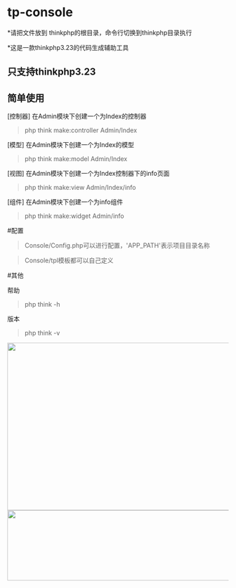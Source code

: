 # tp-console

*请把文件放到 thinkphp的根目录，命令行切换到thinkphp目录执行

*这是一款thinkphp3.23的代码生成辅助工具

## 只支持thinkphp3.23

## 简单使用
 
 [控制器] 在Admin模块下创建一个为Index的控制器
>php think make:controller Admin/Index


 [模型] 在Admin模块下创建一个为Index的模型
>php think make:model Admin/Index		


 [视图] 在Admin模块下创建一个为Index控制器下的info页面
>php think make:view Admin/Index/info 


 [组件] 在Admin模块下创建一个为info组件
>php think make:widget Admin/info 


#配置
>Console/Config.php可以进行配置，'APP_PATH'表示项目目录名称

>Console/tpl模板都可以自己定义

#其他

帮助
>php think -h

版本
>php think -v


<img class="BDE_Image" pic_type="0" width="560" height="381" src="http://imgsrc.baidu.com/forum/w%3D580/sign=f100cbb3454a20a4311e3ccfa0539847/930bb31bb051f819340e90ebd0b44aed2e73e706.jpg" style="cursor: url(&quot;http://tb2.bdstatic.com/tb/static-pb/img/cur_zin.cur&quot;), pointer;">


<img class="BDE_Image" pic_type="0" width="560" height="160" src="http://imgsrc.baidu.com/forum/w%3D580/sign=71f707d5a7345982c58ae59a3cf5310b/a3ee90529822720eead9715b71cb0a46f21fab12.jpg" style="cursor: url(&quot;http://tb2.bdstatic.com/tb/static-pb/img/cur_zin.cur&quot;), pointer;">

